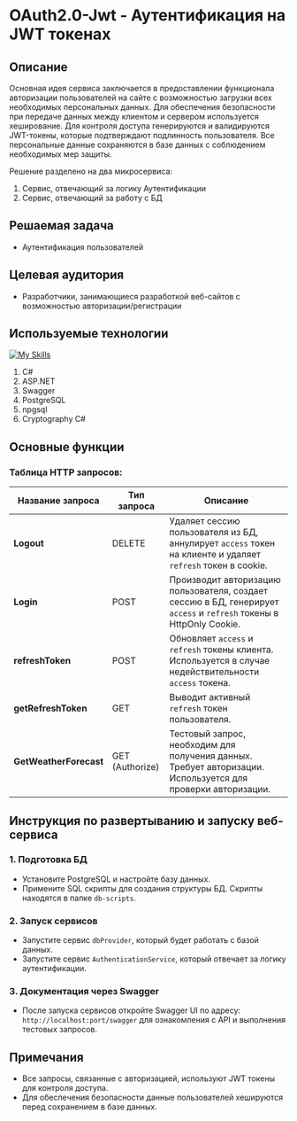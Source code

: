 # OAuth2.0-Jwt - Аутентификация на JWT токенах

## Описание

Основная идея сервиса заключается в предоставлении функционала авторизации пользователей на сайте с возможностью загрузки всех необходимых персональных данных. Для обеспечения безопасности при передаче данных между клиентом и сервером используется хеширование. Для контроля доступа генерируются и валидируются JWT-токены, которые подтверждают подлинность пользователя. Все персональные данные сохраняются в базе данных с соблюдением необходимых мер защиты.

Решение разделено на два микросервиса:
1. Сервис, отвечающий за логику Аутентификации
2. Сервис, отвечающий за работу с БД

## Решаемая задача

- Аутентификация пользователей

## Целевая аудитория

- Разработчики, занимающиеся разработкой веб-сайтов с возможностью авторизации/регистрации

## Используемые технологии
[![My Skills](https://skillicons.dev/icons?i=cs)](https://skillicons.dev)
1. C#
2. ASP.NET
3. Swagger
4. PostgreSQL
5. npgsql
6. Cryptography C#

## Основные функции

### Таблица HTTP запросов:

| Название запроса    | Тип запроса | Описание                                                                                                                                 |
|---------------------|-------------|------------------------------------------------------------------------------------------------------------------------------------------|
| **Logout**          | DELETE      | Удаляет сессию пользователя из БД, аннулирует `access` токен на клиенте и удаляет `refresh` токен в cookie.                                |
| **Login**           | POST        | Производит авторизацию пользователя, создает сессию в БД, генерирует `access` и `refresh` токены в HttpOnly Cookie.                     |
| **refreshToken**    | POST        | Обновляет `access` и `refresh` токены клиента. Используется в случае недействительности `access` токена.                                 |
| **getRefreshToken** | GET         | Выводит активный `refresh` токен пользователя.                                                                                           |
| **GetWeatherForecast** | GET (Authorize) | Тестовый запрос, необходим для получения данных. Требует авторизации. Используется для проверки авторизации.                          |

## Инструкция по развертыванию и запуску веб-сервиса

### 1. Подготовка БД
   - Установите PostgreSQL и настройте базу данных.
   - Примените SQL скрипты для создания структуры БД. Скрипты находятся в папке `db-scripts`.

### 2. Запуск сервисов
   - Запустите сервис `dbProvider`, который будет работать с базой данных.
   - Запустите сервис `AuthenticationService`, который отвечает за логику аутентификации.

### 3. Документация через Swagger
   - После запуска сервисов откройте Swagger UI по адресу: `http://localhost:port/swagger` для ознакомления с API и выполнения тестовых запросов.

## Примечания

- Все запросы, связанные с авторизацией, используют JWT токены для контроля доступа.
- Для обеспечения безопасности данные пользователей хешируются перед сохранением в базе данных.

